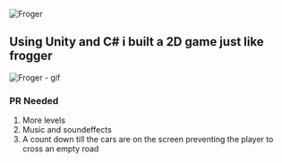 
![Froger](https://github.com/ofekshulberg/Frogger-Replica/assets/138509154/60bb4db5-f26c-44bd-94c7-a25a3d85d141)
## Using Unity and C# i built a 2D game just like frogger

![Froger - gif](https://github.com/ofekshulberg/Frogger-Replica/assets/138509154/1d16644b-95c1-4f55-81c0-dbb86ee703a7)

### PR Needed
1. More levels
2. Music and soundeffects
3. A count down till the cars are on the screen preventing the player to cross an empty road
